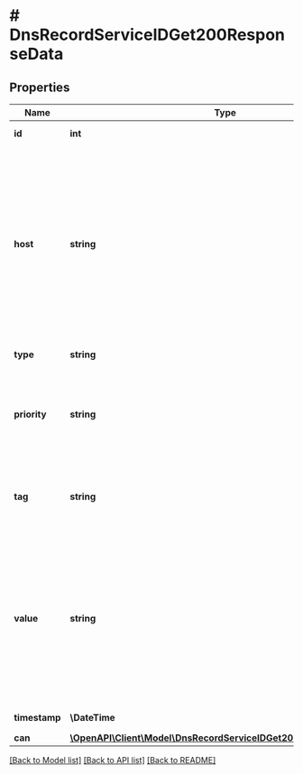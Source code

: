 # # DnsRecordServiceIDGet200ResponseData

## Properties

Name | Type | Description | Notes
------------ | ------------- | ------------- | -------------
**id** | **int** | DNS record ID | [optional]
**host** | **string** | Name of DNS record, either with a domain postfix, or only a prefix, @ and * are also available in the name, must be the correct domain name in the end | [optional]
**type** | **string** | Record type | [optional]
**priority** | **string** | Positive number, priority/flag of DNS records for supported types (MX, SRV, CAA) | [optional]
**tag** | **string** | The string required parameter for CAA type records | [optional]
**value** | **string** | Value of the DNS record, depending on the type of record, for example, for a record of type A, the value must be the correct IPv4 address | [optional]
**timestamp** | **\DateTime** | Record timestamp | [optional]
**can** | [**\OpenAPI\Client\Model\DnsRecordServiceIDGet200ResponseDataCan**](DnsRecordServiceIDGet200ResponseDataCan.md) |  | [optional]

[[Back to Model list]](../../README.md#models) [[Back to API list]](../../README.md#endpoints) [[Back to README]](../../README.md)
